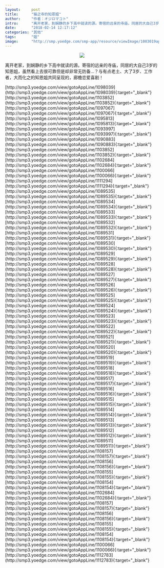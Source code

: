 ```yaml
---
layout:     post
title:      "猫之寺的知恩姐"
author:     "作者：オジロマコト"
intro:      "离开老家，到娴静的乡下高中就读的源。寄宿的远亲的寺庙，同居的大自己3岁的知恩姐，虽然看上去很可靠但是却非常无防备…？与有点老土、大了3岁、工作者，大而化之的知恩姐共同呈现的，廊檐恋爱喜剧！"
date:       "2018-02-14 12:17:12"
categories: "其他"
tags:       "姐"
image:      "http://smp.yoedge.com/smp-app/resource/viewImage/1003019appline.png"
---
```

<div style="text-align: center">
<p><img src="http://smp.yoedge.com/smp-app/resource/viewImage/1003019appline.png"/></p>
</div>
<p class="post-meta">
<span>离开老家，到娴静的乡下高中就读的源。寄宿的远亲的寺庙，同居的大自己3岁的知恩姐，虽然看上去很可靠但是却非常无防备…？与有点老土、大了3岁、工作者，大而化之的知恩姐共同呈现的，廊檐恋爱喜剧！</span>
</p>
[http://smp3.yoedge.com/view/gotoAppLine/1098039](http://smp3.yoedge.com/view/gotoAppLine/1098039){:target="_blank"}
[http://smp3.yoedge.com/view/gotoAppLine/1103852](http://smp3.yoedge.com/view/gotoAppLine/1103852){:target="_blank"}
[http://smp3.yoedge.com/view/gotoAppLine/1097067](http://smp3.yoedge.com/view/gotoAppLine/1097067){:target="_blank"}
[http://smp3.yoedge.com/view/gotoAppLine/1095813](http://smp3.yoedge.com/view/gotoAppLine/1095813){:target="_blank"}
[http://smp3.yoedge.com/view/gotoAppLine/1093997](http://smp3.yoedge.com/view/gotoAppLine/1093997){:target="_blank"}
[http://smp3.yoedge.com/view/gotoAppLine/1090883](http://smp3.yoedge.com/view/gotoAppLine/1090883){:target="_blank"}
[http://smp3.yoedge.com/view/gotoAppLine/1103852](http://smp3.yoedge.com/view/gotoAppLine/1103852){:target="_blank"}
[http://smp3.yoedge.com/view/gotoAppLine/1102684](http://smp3.yoedge.com/view/gotoAppLine/1102684){:target="_blank"}
[http://smp3.yoedge.com/view/gotoAppLine/1100066](http://smp3.yoedge.com/view/gotoAppLine/1100066){:target="_blank"}
[http://smp3.yoedge.com/view/gotoAppLine/1111294](http://smp3.yoedge.com/view/gotoAppLine/1111294){:target="_blank"}
[http://smp3.yoedge.com/view/gotoAppLine/1089535](http://smp3.yoedge.com/view/gotoAppLine/1089535){:target="_blank"}
[http://smp3.yoedge.com/view/gotoAppLine/1089534](http://smp3.yoedge.com/view/gotoAppLine/1089534){:target="_blank"}
[http://smp3.yoedge.com/view/gotoAppLine/1089533](http://smp3.yoedge.com/view/gotoAppLine/1089533){:target="_blank"}
[http://smp3.yoedge.com/view/gotoAppLine/1089532](http://smp3.yoedge.com/view/gotoAppLine/1089532){:target="_blank"}
[http://smp3.yoedge.com/view/gotoAppLine/1089531](http://smp3.yoedge.com/view/gotoAppLine/1089531){:target="_blank"}
[http://smp3.yoedge.com/view/gotoAppLine/1089530](http://smp3.yoedge.com/view/gotoAppLine/1089530){:target="_blank"}
[http://smp3.yoedge.com/view/gotoAppLine/1089529](http://smp3.yoedge.com/view/gotoAppLine/1089529){:target="_blank"}
[http://smp3.yoedge.com/view/gotoAppLine/1089528](http://smp3.yoedge.com/view/gotoAppLine/1089528){:target="_blank"}
[http://smp3.yoedge.com/view/gotoAppLine/1089527](http://smp3.yoedge.com/view/gotoAppLine/1089527){:target="_blank"}
[http://smp3.yoedge.com/view/gotoAppLine/1089526](http://smp3.yoedge.com/view/gotoAppLine/1089526){:target="_blank"}
[http://smp3.yoedge.com/view/gotoAppLine/1089525](http://smp3.yoedge.com/view/gotoAppLine/1089525){:target="_blank"}
[http://smp3.yoedge.com/view/gotoAppLine/1089524](http://smp3.yoedge.com/view/gotoAppLine/1089524){:target="_blank"}
[http://smp3.yoedge.com/view/gotoAppLine/1089523](http://smp3.yoedge.com/view/gotoAppLine/1089523){:target="_blank"}
[http://smp3.yoedge.com/view/gotoAppLine/1089522](http://smp3.yoedge.com/view/gotoAppLine/1089522){:target="_blank"}
[http://smp3.yoedge.com/view/gotoAppLine/1089521](http://smp3.yoedge.com/view/gotoAppLine/1089521){:target="_blank"}
[http://smp3.yoedge.com/view/gotoAppLine/1089520](http://smp3.yoedge.com/view/gotoAppLine/1089520){:target="_blank"}
[http://smp3.yoedge.com/view/gotoAppLine/1089519](http://smp3.yoedge.com/view/gotoAppLine/1089519){:target="_blank"}
[http://smp3.yoedge.com/view/gotoAppLine/1089518](http://smp3.yoedge.com/view/gotoAppLine/1089518){:target="_blank"}
[http://smp3.yoedge.com/view/gotoAppLine/1089517](http://smp3.yoedge.com/view/gotoAppLine/1089517){:target="_blank"}
[http://smp3.yoedge.com/view/gotoAppLine/1089516](http://smp3.yoedge.com/view/gotoAppLine/1089516){:target="_blank"}
[http://smp3.yoedge.com/view/gotoAppLine/1089515](http://smp3.yoedge.com/view/gotoAppLine/1089515){:target="_blank"}
[http://smp3.yoedge.com/view/gotoAppLine/1089514](http://smp3.yoedge.com/view/gotoAppLine/1089514){:target="_blank"}
[http://smp3.yoedge.com/view/gotoAppLine/1089513](http://smp3.yoedge.com/view/gotoAppLine/1089513){:target="_blank"}
[http://smp3.yoedge.com/view/gotoAppLine/1089512](http://smp3.yoedge.com/view/gotoAppLine/1089512){:target="_blank"}
[http://smp3.yoedge.com/view/gotoAppLine/1089511](http://smp3.yoedge.com/view/gotoAppLine/1089511){:target="_blank"}
[http://smp3.yoedge.com/view/gotoAppLine/1108157](http://smp3.yoedge.com/view/gotoAppLine/1108157){:target="_blank"}
[http://smp3.yoedge.com/view/gotoAppLine/1108156](http://smp3.yoedge.com/view/gotoAppLine/1108156){:target="_blank"}
[http://smp3.yoedge.com/view/gotoAppLine/1108155](http://smp3.yoedge.com/view/gotoAppLine/1108155){:target="_blank"}
[http://smp3.yoedge.com/view/gotoAppLine/1108154](http://smp3.yoedge.com/view/gotoAppLine/1108154){:target="_blank"}
[http://smp3.yoedge.com/view/gotoAppLine/1102684](http://smp3.yoedge.com/view/gotoAppLine/1102684){:target="_blank"}
[http://smp3.yoedge.com/view/gotoAppLine/1108157](http://smp3.yoedge.com/view/gotoAppLine/1108157){:target="_blank"}
[http://smp3.yoedge.com/view/gotoAppLine/1108156](http://smp3.yoedge.com/view/gotoAppLine/1108156){:target="_blank"}
[http://smp3.yoedge.com/view/gotoAppLine/1108155](http://smp3.yoedge.com/view/gotoAppLine/1108155){:target="_blank"}
[http://smp3.yoedge.com/view/gotoAppLine/1108154](http://smp3.yoedge.com/view/gotoAppLine/1108154){:target="_blank"}
[http://smp3.yoedge.com/view/gotoAppLine/1100066](http://smp3.yoedge.com/view/gotoAppLine/1100066){:target="_blank"}
[http://smp3.yoedge.com/view/gotoAppLine/1112783](http://smp3.yoedge.com/view/gotoAppLine/1112783){:target="_blank"}


